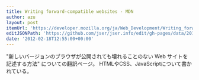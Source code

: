 ```yaml
---
title: Writing forward-compatible websites - MDN
author: azu
layout: post
itemUrl: 'https://developer.mozilla.org/ja/Web_Development/Writing_forward-compatible_websites'
editJSONPath: 'https://github.com/jser/jser.info/edit/gh-pages/data/2012/02/index.json'
date: '2012-02-18T12:55:00+00:00'
---
```

"新しいバージョンのブラウザが公開されても壊れることのない Web サイトを記述する方法" についての翻訳ページ。
HTMLやCSS、JavaScriptについて書かれている。
